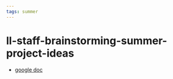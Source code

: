 ```yaml
---
tags: summer
---
```

# ll-staff-brainstorming-summer-project-ideas
* [google doc](https://docs.google.com/document/d/1tToeUSSUGY0p_aoAQp5vOEUXNE_AYj_ilnfbKh4amu0/edit#heading=h.u7r0t82nmnz1)